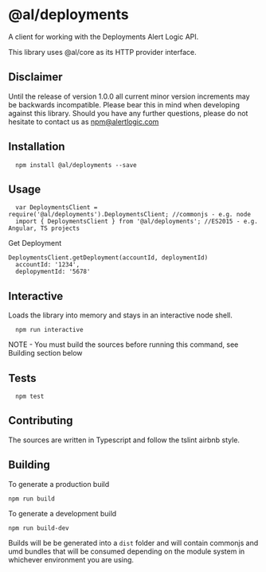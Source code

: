  @al/deployments
=========

A client for working with the Deployments Alert Logic API.

This library uses @al/core as its HTTP provider interface.

## Disclaimer

Until the release of version 1.0.0 all current minor version increments may be backwards incompatible. Please bear this in mind when developing against this library. Should you have any further questions, please do not hesitate to contact us as [npm@alertlogic.com](mailto:npm@alertlogic.com)

## Installation

      npm install @al/deployments --save

## Usage

      var DeploymentsClient = require('@al/deployments').DeploymentsClient; //commonjs - e.g. node
      import { DeploymentsClient } from '@al/deployments'; //ES2015 - e.g. Angular, TS projects

  Get Deployment

    DeploymentsClient.getDeployment(accountId, deploymentId)
      accountId: '1234',
      deplopymentId: '5678'
        

## Interactive

  Loads the library into memory and stays in an interactive node shell.
  
      npm run interactive

  NOTE - You must build the sources before running this command, see Building section below

## Tests

      npm test

## Contributing

The sources are written in Typescript and follow the tslint airbnb style.

## Building

To generate a production build

    npm run build

To generate a development build

    npm run build-dev

Builds will be be generated into a `dist` folder and will contain commonjs and umd bundles that will be consumed depending on the module system in whichever environment you are using.
